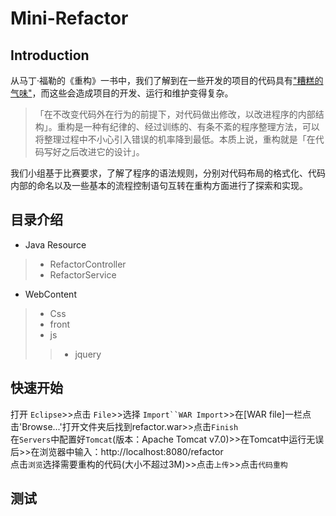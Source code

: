 Mini-Refactor
=============
Introduction
-------------
从马丁·福勒的《重构》一书中，我们了解到在一些开发的项目的代码具有["糟糕的气味"](http://wiki.c2.com/?CodeSmell)，而这些会造成项目的开发、运行和维护变得复杂。<br>
>「在不改变代码外在行为的前提下，对代码做出修改，以改进程序的内部结构」。重构是一种有纪律的、经过训练的、有条不紊的程序整理方法，可以将整理过程中不小心引入错误的机率降到最低。本质上说，重构就是「在代码写好之后改进它的设计」。<br>

我们小组基于比赛要求，了解了程序的语法规则，分别对代码布局的格式化、代码内部的命名以及一些基本的流程控制语句互转在重构方面进行了探索和实现。<br>

目录介绍
------------
* Java Resource
>* RefactorController
>* RefactorService
* WebContent
>* Css
>* front
>* js
>>* jquery

快速开始
-------------
打开 `Eclipse`>>点击 `File`>>选择 `Import``WAR Import`>>在[WAR file]一栏点击'Browse...'打开文件夹后找到refactor.war>>点击`Finish`<br>
在`Servers`中配置好`Tomcat`(版本：Apache Tomcat v7.0)>>在Tomcat中运行无误后>>在浏览器中输入：http://localhost:8080/refactor<br>
点击`浏览`选择需要重构的代码(大小不超过3M)>>点击`上传`>>点击`代码重构`<br>

测试
-------------
